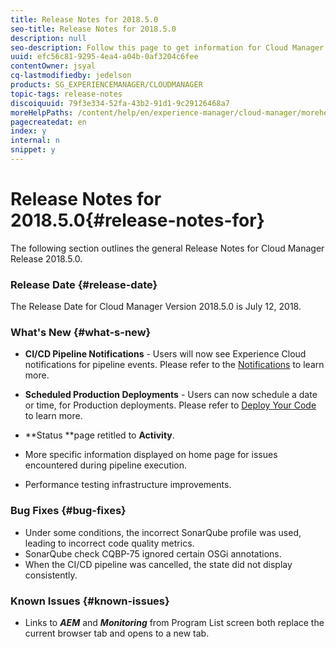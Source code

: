 ```yaml
---
title: Release Notes for 2018.5.0
seo-title: Release Notes for 2018.5.0
description: null
seo-description: Follow this page to get information for Cloud Manager Release 2018.5.0.
uuid: efc56c81-9295-4ea4-a04b-0af3204c6fee
contentOwner: jsyal
cq-lastmodifiedby: jedelson
products: SG_EXPERIENCEMANAGER/CLOUDMANAGER
topic-tags: release-notes
discoiquuid: 79f3e334-52fa-43b2-91d1-9c29126468a7
moreHelpPaths: /content/help/en/experience-manager/cloud-manager/morehelp/release-notes;/content/help/en/experience-manager/cloud-manager/morehelp/release-notes
pagecreatedat: en
index: y
internal: n
snippet: y
---
```


# Release Notes for 2018.5.0{#release-notes-for}

The following section outlines the general Release Notes for Cloud Manager Release 2018.5.0.

### Release Date {#release-date}

The Release Date for Cloud Manager Version 2018.5.0 is July 12, 2018.

### What's New {#what-s-new}

* **CI/CD Pipeline Notifications** - Users will now see Experience Cloud notifications for pipeline events. Please refer to the [Notifications](../using/notifications.md) to learn more.  

* **Scheduled Production Deployments** - Users can now schedule a date or time, for Production deployments. Please refer to [Deploy Your Code](../using/deploying-code.md) to learn more.  

* **Status **page retitled to **Activity**.

* More specific information displayed on home page for issues encountered during pipeline execution.
* Performance testing infrastructure improvements.

### Bug Fixes {#bug-fixes}

* Under some conditions, the incorrect SonarQube profile was used, leading to incorrect code quality metrics.
* SonarQube check CQBP-75 ignored certain OSGi annotations.
* When the CI/CD pipeline was cancelled, the state did not display consistently.

### Known Issues {#known-issues}

* Links to ***AEM*** and ***Monitoring*** from Program List screen both replace the current browser tab and opens to a new tab.

